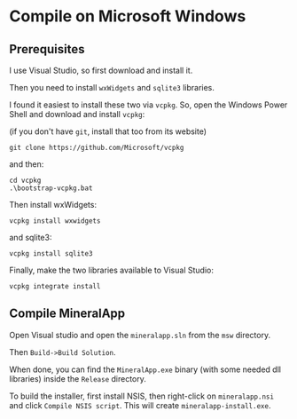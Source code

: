 
# Compile on Microsoft Windows

## Prerequisites

I use Visual Studio, so first download and install it.

Then you need to install `wxWidgets` and `sqlite3` libraries.

I found it easiest to install these two via `vcpkg`. So, open the Windows Power
Shell and download and install `vcpkg`:

(if you don't have `git`, install that too from its website)

```
git clone https://github.com/Microsoft/vcpkg
```

and then:

```
cd vcpkg
.\bootstrap-vcpkg.bat
```

Then install wxWidgets:

```
vcpkg install wxwidgets
```

and sqlite3:

```
vcpkg install sqlite3
```

Finally, make the two libraries available to Visual Studio:

```
vcpkg integrate install
```

## Compile MineralApp

Open Visual studio and open the `mineralapp.sln` from the `msw` directory.

Then `Build->Build Solution`.

When done, you can find the `MineralApp.exe` binary (with some needed dll libraries)
inside the `Release` directory.

To build the installer, first install NSIS, then right-click on
`mineralapp.nsi` and click `Compile NSIS script`. This will create
`mineralapp-install.exe`.

